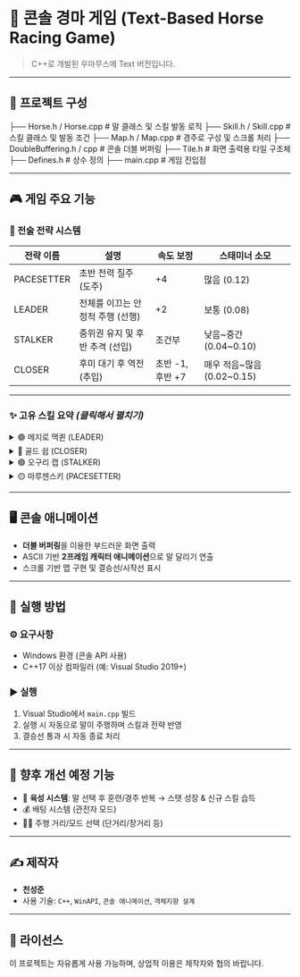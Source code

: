 # 🏇 콘솔 경마 게임 (Text-Based Horse Racing Game)

> C++로 개발된 우마무스메 Text 버전입니다.

---

## 📂 프로젝트 구성

├── Horse.h / Horse.cpp # 말 클래스 및 스킬 발동 로직
├── Skill.h / Skill.cpp # 스킬 클래스 및 발동 조건
├── Map.h / Map.cpp # 경주로 구성 및 스크롤 처리
├── DoubleBuffering.h / cpp # 콘솔 더블 버퍼링
├── Tile.h # 화면 출력용 타일 구조체
├── Defines.h # 상수 정의
├── main.cpp # 게임 진입점

---

## 🎮 게임 주요 기능

### 🧠 전술 전략 시스템

| 전략 이름     | 설명                           | 속도 보정 | 스태미너 소모 |
|---------------|--------------------------------|-----------|----------------|
| PACESETTER    | 초반 전력 질주 (도주)            | +4        | 많음 (0.12)     |
| LEADER        | 전체를 이끄는 안정적 주행 (선행) | +2        | 보통 (0.08)     |
| STALKER       | 중위권 유지 및 후반 추격 (선입)  | 조건부    | 낮음~중간 (0.04~0.10) |
| CLOSER        | 후미 대기 후 역전 (추입)          | 초반 -1, 후반 +7 | 매우 적음~많음 (0.02~0.15) |

---

### ✨ 고유 스킬 요약 _(클릭해서 펼치기)_

<details>
<summary>🟣 메지로 맥퀸 (LEADER)</summary>

- **존귀한 사명을 완수하기 위하여**  
  → 후반 체력 > 50%일 때 발동, 속도 +10  
- **스태미너 킵**  
  → 중반 체력 회복  
- **속도 유지**  
  → 안정적인 속도 주행

</details>

<details>
<summary>🔴 골드 쉽 (CLOSER)</summary>

- **불침함, 출항!!**  
  → 중반(40~70%) 선두가 아닐 때 확정 발동, 속도 +5  
- **추격**  
  → 저확률 속도 상승  
- **후방 대기**  
  → 후반 스태미너 유지

</details>

<details>
<summary>🟢 오구리 캡 (STALKER)</summary>

- **승리의 고동**  
  → 리더 바로 뒤, 후반 속도 상승  
- **속도 가속**  
  → 지속적 속도 유지  
- **영양 보급**  
  → 장거리 체력 회복

</details>

<details>
<summary>🟡 마루젠스키 (PACESETTER)</summary>

- **홍염 기어/LP1211-M**  
  → 후반 리딩 시 속도 +6  
- **앞장서기**  
  → 체력 위주 회복  
- **기어 시프트**  
  → 속도/체력 균형 조절

</details>

---

## 🖥️ 콘솔 애니메이션

- **더블 버퍼링**을 이용한 부드러운 화면 출력
- ASCII 기반 **2프레임 캐릭터 애니메이션**으로 말 달리기 연출
- 스크롤 기반 맵 구현 및 결승선/시작선 표시

---

## 🧪 실행 방법

### ⚙️ 요구사항

- Windows 환경 (콘솔 API 사용)
- C++17 이상 컴파일러 (예: Visual Studio 2019+)

### ▶️ 실행

1. Visual Studio에서 `main.cpp` 빌드
2. 실행 시 자동으로 말이 주행하며 스킬과 전략 반영
3. 결승선 통과 시 자동 종료 처리

---

## 🔮 향후 개선 예정 기능

- 🐴 **육성 시스템**: 말 선택 후 훈련/경주 반복 → 스탯 성장 & 신규 스킬 습득
- 💰 배팅 시스템 (관전자 모드)
- 🏃‍♂️ 주행 거리/모드 선택 (단거리/장거리 등)

---

## ✍️ 제작자

- **천성준**
- 사용 기술: `C++`, `WinAPI`, `콘솔 애니메이션`, `객체지향 설계`

---

## 📜 라이선스

이 프로젝트는 자유롭게 사용 가능하며, 상업적 이용은 제작자와 협의 바랍니다.
